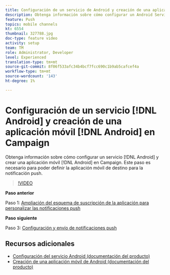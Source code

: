 ```yaml
---
title: Configuración de un servicio de Android y creación de una aplicación móvil de Android en Campaign
description: Obtenga información sobre cómo configurar un Android Services y crear una aplicación móvil de Android en Campaign. Esto es necesario para que definamos la aplicación Neotrip como el destinatario de la notificación push.
feature: Push
topics: mobile channels
kt: 6554
thumbnail: 327788.jpg
doc-type: feature video
activity: setup
team: TM
role: Administrator, Developer
level: Experienced
translation-type: tm+mt
source-git-commit: 8f06f533afc34b4bcf7fcc690c1b9ab5cafcef4a
workflow-type: tm+mt
source-wordcount: '143'
ht-degree: 1%

---
```



# Configuración de un servicio [!DNL Android] y creación de una aplicación móvil [!DNL Android] en Campaign

Obtenga información sobre cómo configurar un servicio [!DNL Android] y crear una aplicación móvil [!DNL Android] en Campaign. Este paso es necesario para poder definir la aplicación móvil de destino para la notificación push.

>[!VIDEO](https://video.tv.adobe.com/v/327788?quality=12)

**Paso anterior**

Paso 1: [Ampliación del esquema de suscripción de la aplicación para personalizar las notificaciones push](/help/tutorial-getting-started-with-push-notifications-for-android/extending-the-app-subscription-schema.md)

**Paso siguiente**

Paso 3: [Configuración y envío de notificaciones push](/help/tutorial-getting-started-with-push-notifications-for-android/configuring-and-sending-push-notifications.md)

## Recursos adicionales

* [Configuración del servicio Android (documentación del producto)](https://experienceleague.adobe.com/docs/campaign-classic/using/sending-messages/sending-push-notifications/configure-the-mobile-app/configuring-the-mobile-application-android.html#configuring-android-service)
* [Creación de una aplicación móvil de Android (documentación del producto)](https://experienceleague.adobe.com/docs/campaign-classic/using/sending-messages/sending-push-notifications/configure-the-mobile-app/configuring-the-mobile-application-android.html#creating-android-app)
